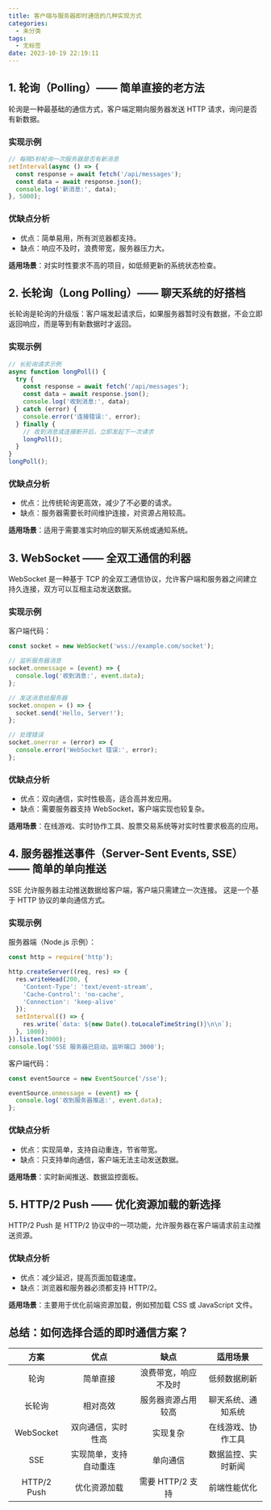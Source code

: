 ```yaml
---
title: 客户端与服务器即时通信的几种实现方式
categories:
  - 未分类
tags:
  - 无标签
date: 2023-10-19 22:19:11
---
```


## 1. 轮询（Polling）—— 简单直接的老方法

轮询是一种最基础的通信方式，客户端定期向服务器发送 HTTP 请求，询问是否有新数据。

### **实现示例**

```javascript
// 每隔5秒轮询一次服务器是否有新消息
setInterval(async () => {
  const response = await fetch('/api/messages');
  const data = await response.json();
  console.log('新消息:', data);
}, 5000);
```

### **优缺点分析**

- 优点：简单易用，所有浏览器都支持。
- 缺点：响应不及时，浪费带宽，服务器压力大。

**适用场景**：对实时性要求不高的项目，如低频更新的系统状态检查。

## 2. 长轮询（Long Polling）—— 聊天系统的好搭档

长轮询是轮询的升级版：客户端发起请求后，如果服务器暂时没有数据，不会立即返回响应，而是等到有新数据时才返回。

### **实现示例**

```javascript
// 长轮询请求示例
async function longPoll() {
  try {
    const response = await fetch('/api/messages');
    const data = await response.json();
    console.log('收到消息:', data);
  } catch (error) {
    console.error('连接错误:', error);
  } finally {
    // 收到消息或连接断开后，立即发起下一次请求
    longPoll();
  }
}
longPoll();
```

### **优缺点分析**

- 优点：比传统轮询更高效，减少了不必要的请求。
- 缺点：服务器需要长时间维护连接，对资源占用较高。

**适用场景**：适用于需要准实时响应的聊天系统或通知系统。

## 3. WebSocket —— 全双工通信的利器

WebSocket 是一种基于 TCP 的全双工通信协议，允许客户端和服务器之间建立持久连接，双方可以互相主动发送数据。

### **实现示例**

客户端代码：
```javascript
const socket = new WebSocket('wss://example.com/socket');

// 监听服务器消息
socket.onmessage = (event) => {
  console.log('收到消息:', event.data);
};

// 发送消息给服务器
socket.onopen = () => {
  socket.send('Hello, Server!');
};

// 处理错误
socket.onerror = (error) => {
  console.error('WebSocket 错误:', error);
};
```

### **优缺点分析**

- 优点：双向通信，实时性极高，适合高并发应用。
- 缺点：需要服务器支持 WebSocket，客户端实现也较复杂。

**适用场景**：在线游戏、实时协作工具、股票交易系统等对实时性要求极高的应用。

## 4. 服务器推送事件（Server-Sent Events, SSE）—— 简单的单向推送

SSE 允许服务器主动推送数据给客户端，客户端只需建立一次连接。
这是一个基于 HTTP 协议的单向通信方式。

### **实现示例**

服务器端（Node.js 示例）：
```javascript
const http = require('http');

http.createServer((req, res) => {
  res.writeHead(200, {
    'Content-Type': 'text/event-stream',
    'Cache-Control': 'no-cache',
    'Connection': 'keep-alive'
  });
  setInterval(() => {
    res.write(`data: ${new Date().toLocaleTimeString()}\n\n`);
  }, 1000);
}).listen(3000);
console.log('SSE 服务器已启动，监听端口 3000');
```

客户端代码：
```javascript
const eventSource = new EventSource('/sse');

eventSource.onmessage = (event) => {
  console.log('收到服务器推送:', event.data);
};
```

### **优缺点分析**

- 优点：实现简单，支持自动重连，节省带宽。
- 缺点：只支持单向通信，客户端无法主动发送数据。

**适用场景**：实时新闻推送、数据监控面板。

## 5. HTTP/2 Push —— 优化资源加载的新选择

HTTP/2 Push 是 HTTP/2 协议中的一项功能，允许服务器在客户端请求前主动推送资源。

### **优缺点分析**

- 优点：减少延迟，提高页面加载速度。
- 缺点：浏览器和服务器必须都支持 HTTP/2。

**适用场景**：主要用于优化前端资源加载，例如预加载 CSS 或 JavaScript 文件。

## 总结：如何选择合适的即时通信方案？

| 方案 | 优点 | 缺点 | 适用场景 |
| :-: | :-: | :-: | :-: |
| 轮询 | 简单直接 | 浪费带宽，响应不及时 | 低频数据刷新 |
| 长轮询 | 相对高效 | 服务器资源占用较高 | 聊天系统、通知系统 |
| WebSocket | 双向通信，实时性高 | 实现复杂 | 在线游戏、协作工具 |
| SSE | 实现简单，支持自动重连 | 单向通信 | 数据监控、实时新闻 |
| HTTP/2 Push | 优化资源加载 | 需要 HTTP/2 支持 | 前端性能优化 |

